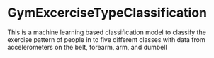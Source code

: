 GymExcerciseTypeClassification
==============================

This is a machine learning based classification model to classify the exercise pattern of people in to five different classes with data from accelerometers on the belt, forearm, arm, and dumbell 

